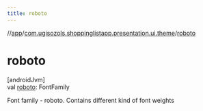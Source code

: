 ```yaml
---
title: roboto
---
```

//[app](../../index.html)/[com.ugisozols.shoppinglistapp.presentation.ui.theme](index.html)/[roboto](roboto.html)



# roboto



[androidJvm]\
val [roboto](roboto.html): FontFamily



Font family - roboto. Contains different kind of font weights




